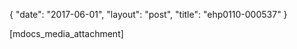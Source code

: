 {
   "date": "2017-06-01",
   "layout": "post",
   "title": "ehp0110-000537"
}

[mdocs_media_attachment]